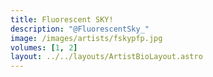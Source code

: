 ```yaml
---
title: Fluorescent SKY!
description: "@FluorescentSky_"
image: /images/artists/fskypfp.jpg
volumes: [1, 2]
layout: ../../layouts/ArtistBioLayout.astro
---
```

